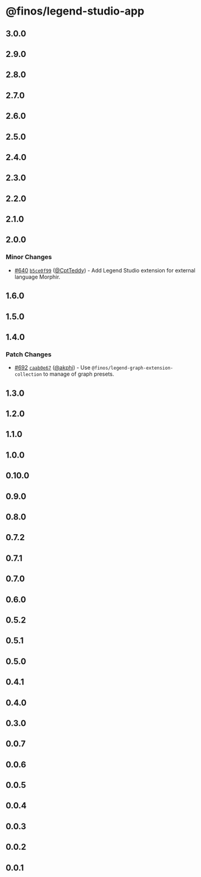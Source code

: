 # @finos/legend-studio-app

## 3.0.0

## 2.9.0

## 2.8.0

## 2.7.0

## 2.6.0

## 2.5.0

## 2.4.0

## 2.3.0

## 2.2.0

## 2.1.0

## 2.0.0

### Minor Changes

- [#640](https://github.com/finos/legend-studio/pull/640) [`b5ce0f99`](https://github.com/finos/legend-studio/commit/b5ce0f995b0e512b5cc3e19aebc75654ff9c24b0) ([@CptTeddy](https://github.com/CptTeddy)) - Add Legend Studio extension for external language Morphir.

## 1.6.0

## 1.5.0

## 1.4.0

### Patch Changes

- [#692](https://github.com/finos/legend-studio/pull/692) [`caab0e67`](https://github.com/finos/legend-studio/commit/caab0e6772181e514b246fe6030a02e7169952cc) ([@akphi](https://github.com/akphi)) - Use `@finos/legend-graph-extension-collection` to manage of graph presets.

## 1.3.0

## 1.2.0

## 1.1.0

## 1.0.0

## 0.10.0

## 0.9.0

## 0.8.0

## 0.7.2

## 0.7.1

## 0.7.0

## 0.6.0

## 0.5.2

## 0.5.1

## 0.5.0

## 0.4.1

## 0.4.0

## 0.3.0

## 0.0.7

## 0.0.6

## 0.0.5

## 0.0.4

## 0.0.3

## 0.0.2

## 0.0.1
